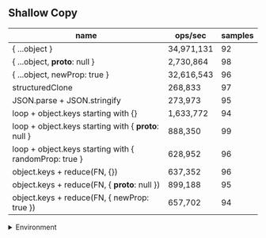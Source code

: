 ## Shallow Copy

|name|ops/sec|samples|
|-|-|-|
|{ ...object }|34,971,131|92|
|{ ...object, __proto__: null }|2,730,864|98|
|{ ...object, newProp: true }|32,616,543|96|
|structuredClone|268,833|97|
|JSON.parse + JSON.stringify|273,973|95|
|loop + object.keys starting with {}|1,633,772|94|
|loop + object.keys starting with { __proto__: null }|888,350|99|
|loop + object.keys starting with { randomProp: true }|628,952|96|
|object.keys + reduce(FN, {})|637,352|96|
|object.keys + reduce(FN, { __proto__: null })|899,188|95|
|object.keys + reduce(FN, { newProp: true })|657,702|94|


<details>
<summary>Environment</summary>

* __Machine:__ linux x64 | 4 vCPUs | 7.6GB Mem
* __Run:__ Tue Nov 07 2023 22:56:48 GMT+0000 (Coordinated Universal Time)
</details>

<!--
{"environment":{"platform":"linux","arch":"x64","cpus":4,"totalMemory":7.6085662841796875},"benchmarks":[{"name":"{ ...object }","opsSec":34971130.87329279,"samples":5},{"name":"{ ...object, __proto__: null }","opsSec":2730863.610900028,"samples":4},{"name":"{ ...object, newProp: true }","opsSec":32616542.797331672,"samples":5},{"name":"structuredClone","opsSec":268832.6209886768,"samples":4},{"name":"JSON.parse + JSON.stringify","opsSec":273973.09597570036,"samples":4},{"name":"loop + object.keys starting with {}","opsSec":1633771.8266950264,"samples":4},{"name":"loop + object.keys starting with { __proto__: null }","opsSec":888350.3600266498,"samples":5},{"name":"loop + object.keys starting with { randomProp: true }","opsSec":628951.6626330107,"samples":5},{"name":"object.keys + reduce(FN, {})","opsSec":637352.0200472597,"samples":6},{"name":"object.keys + reduce(FN, { __proto__: null })","opsSec":899188.354513264,"samples":5},{"name":"object.keys + reduce(FN, { newProp: true })","opsSec":657702.4921199136,"samples":5}]}-->
